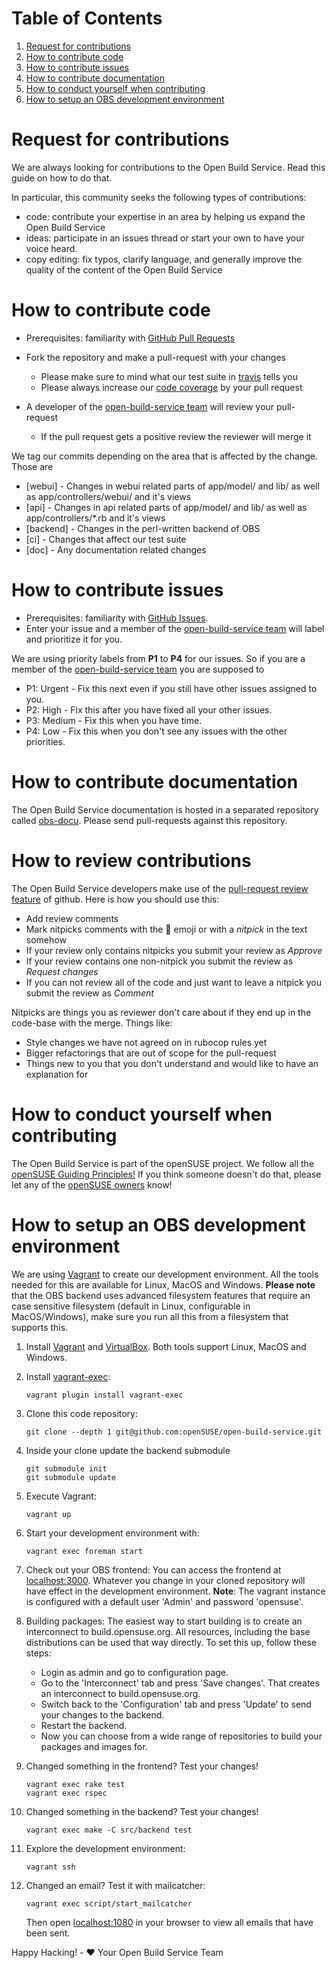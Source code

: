 # Table of Contents

1. [Request for contributions](#request-for-contributions)
2. [How to contribute code](#how-to-contribute-code)
3. [How to contribute issues](#how-to-contribute-issues)
4. [How to contribute documentation](#how-to-contribute-documentation)
5. [How to conduct yourself when contributing](#how-to-conduct-yourself-when-contributing)
6. [How to setup an OBS development environment](#how-to-setup-an-obs-development-environment)

# Request for contributions
We are always looking for contributions to the Open Build Service. Read this guide on how to do that.

In particular, this community seeks the following types of contributions:

* code: contribute your expertise in an area by helping us expand the Open Build Service
* ideas: participate in an issues thread or start your own to have your voice heard.
* copy editing: fix typos, clarify language, and generally improve the quality of the content of the Open Build Service

# How to contribute code
* Prerequisites: familiarity with [GitHub Pull Requests](https://help.github.com/articles/using-pull-requests.)
* Fork the repository and make a pull-request with your changes
  * Please make sure to mind what our test suite in [travis](https://travis-ci.org/openSUSE/open-build-service) tells you
  * Please always increase our [code coverage](https://codeclimate.com/github/openSUSE/open-build-service) by your pull request

* A developer of the [open-build-service team](https://github.com/orgs/openSUSE/teams/open-build-service) will review your pull-request
  * If the pull request gets a positive review the reviewer will merge it

We tag our commits depending on the area that is affected by the change. Those are
* [webui]   - Changes in webui related parts of app/model/ and lib/ as well as app/controllers/webui/ and it's views
* [api]     - Changes in api related parts of app/model/ and lib/ as well as app/controllers/\*.rb and it's views
* [backend] - Changes in the perl-written backend of OBS
* [ci]      - Changes that affect our test suite
* [doc]     - Any documentation related changes

# How to contribute issues
* Prerequisites: familiarity with [GitHub Issues](https://guides.github.com/features/issues/).
* Enter your issue and a member of the [open-build-service team](https://github.com/orgs/openSUSE/teams/open-build-service) will label and prioritize it for you.

We are using priority labels from **P1** to **P4** for our issues. So if you are a member of the [open-build-service team](https://github.com/orgs/openSUSE/teams/open-build-service) you are supposed to
* P1: Urgent - Fix this next even if you still have other issues assigned to you.
* P2: High   - Fix this after you have fixed all your other issues.
* P3: Medium - Fix this when you have time.
* P4: Low  - Fix this when you don't see any issues with the other priorities.

# How to contribute documentation
The Open Build Service documentation is hosted in a separated repository called [obs-docu](https://github.com/openSUSE/obs-docu). Please send pull-requests against this repository.

# How to review contributions
The Open Build Service developers make use of the [pull-request review feature](https://help.github.com/articles/about-pull-request-reviews/) of github.
Here is how you should use this:

* Add review comments
* Mark nitpicks comments with the :thought_balloon: emoji or with a *nitpick* in the text somehow
* If your review only contains nitpicks you submit your review as *Approve*
* If your review contains one non-nitpick you submit the review as *Request changes*
* If you can not review all of the code and just want to leave a nitpick you submit the review as *Comment*

Nitpicks are things you as reviewer don't care about if they end up in the code-base with the merge. 
Things like:

* Style changes we have not agreed on in rubocop rules yet
* Bigger refactorings that are out of scope for the pull-request
* Things new to you that you don't understand and would like to have an explanation for

# How to conduct yourself when contributing
The Open Build Service is part of the openSUSE project. We follow all the [openSUSE Guiding
Principles!](http://en.opensuse.org/openSUSE:Guiding_principles) If you think
someone doesn't do that, please let any of the [openSUSE
owners](https://github.com/orgs/openSUSE/teams/owners) know!

# How to setup an OBS development environment
We are using [Vagrant](https://www.vagrantup.com/) to create our development
environment. All the tools needed for this are available for Linux, MacOS and
Windows. **Please note** that the OBS backend uses advanced filesystem features
that require an case sensitive filesystem (default in Linux, configurable in MacOS/Windows),
make sure you run all this from a filesystem that supports this.

1. Install [Vagrant](https://www.vagrantup.com/downloads.html) and [VirtualBox](https://www.virtualbox.org/wiki/Downloads). Both tools support Linux, MacOS and Windows.

2. Install [vagrant-exec](https://github.com/p0deje/vagrant-exec):

    ```
    vagrant plugin install vagrant-exec
    ```

3. Clone this code repository:

    ```
    git clone --depth 1 git@github.com:openSUSE/open-build-service.git
    ```

4. Inside your clone update the backend submodule

   ```
   git submodule init
   git submodule update
   ```

5. Execute Vagrant:

    ```
    vagrant up
    ```

6. Start your development environment with:

    ```
    vagrant exec foreman start
    ```

7. Check out your OBS frontend:
You can access the frontend at [localhost:3000](http://localhost:3000). Whatever you change in your cloned repository will have effect in the development environment.
**Note**: The vagrant instance is configured with a default user 'Admin' and password 'opensuse'.

8. Building packages:
     The easiest way to start building is to create an interconnect to build.opensuse.org. All resources, including the base distributions can be used that way directly.
     To set this up, follow these steps:
     * Login as admin and go to configuration page.
     * Go to the 'Interconnect' tab and press 'Save changes'. That creates an interconnect to build.opensuse.org.
     * Switch back to the 'Configuration' tab and press 'Update' to send your changes to the backend.
     * Restart the backend.
     * Now you can choose from a wide range of repositories to build your packages and images for.

9. Changed something in the frontend? Test your changes!

    ```
    vagrant exec rake test
    vagrant exec rspec
    ```

11. Changed something in the backend? Test your changes!

    ```
    vagrant exec make -C src/backend test
    ```

12. Explore the development environment:

    ```
    vagrant ssh
    ```
13. Changed an email? Test it with mailcatcher:

    ```
    vagrant exec script/start_mailcatcher
    ```

    Then open [localhost:1080](http://localhost:1080) in your browser to view all emails that have been sent.

Happy Hacking! - :heart: Your Open Build Service Team
